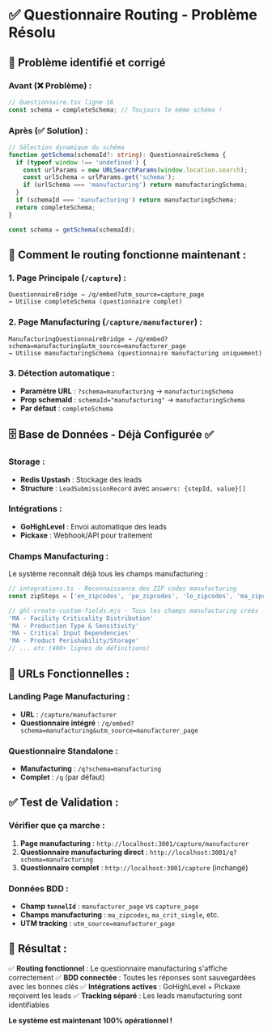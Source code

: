 # ✅ Questionnaire Routing - Problème Résolu

## 🔧 **Problème identifié et corrigé**

### **Avant (❌ Problème) :**
```typescript
// Questionnaire.tsx ligne 16
const schema = completeSchema; // Toujours le même schéma !
```

### **Après (✅ Solution) :**
```typescript
// Sélection dynamique du schéma
function getSchema(schemaId?: string): QuestionnaireSchema {
  if (typeof window !== 'undefined') {
    const urlParams = new URLSearchParams(window.location.search);
    const urlSchema = urlParams.get('schema');
    if (urlSchema === 'manufacturing') return manufacturingSchema;
  }
  if (schemaId === 'manufacturing') return manufacturingSchema;
  return completeSchema;
}

const schema = getSchema(schemaId);
```

## 🔀 **Comment le routing fonctionne maintenant :**

### **1. Page Principale (`/capture`) :**
```
QuestionnaireBridge → /q/embed?utm_source=capture_page
→ Utilise completeSchema (questionnaire complet)
```

### **2. Page Manufacturing (`/capture/manufacturer`) :**
```
ManufacturingQuestionnaireBridge → /q/embed?schema=manufacturing&utm_source=manufacturer_page
→ Utilise manufacturingSchema (questionnaire manufacturing uniquement)
```

### **3. Détection automatique :**
- **Paramètre URL** : `?schema=manufacturing` → `manufacturingSchema`
- **Prop schemaId** : `schemaId="manufacturing"` → `manufacturingSchema`
- **Par défaut** : `completeSchema`

## 🗄️ **Base de Données - Déjà Configurée ✅**

### **Storage :**
- **Redis Upstash** : Stockage des leads
- **Structure** : `LeadSubmissionRecord` avec `answers: {stepId, value}[]`

### **Intégrations :**
- **GoHighLevel** : Envoi automatique des leads
- **Pickaxe** : Webhook/API pour traitement

### **Champs Manufacturing :**
Le système reconnaît déjà tous les champs manufacturing :

```typescript
// integrations.ts - Reconnaissance des ZIP codes manufacturing
const zipSteps = ['en_zipcodes', 'pe_zipcodes', 'lo_zipcodes', 'ma_zipcodes', 'co_zipcodes'];

// ghl-create-custom-fields.mjs - Tous les champs manufacturing créés
'MA - Facility Criticality Distribution'
'MA - Production Type & Sensitivity'  
'MA - Critical Input Dependencies'
'MA - Product Perishability/Storage'
// ... etc (400+ lignes de définitions)
```

## 🚀 **URLs Fonctionnelles :**

### **Landing Page Manufacturing :**
- **URL** : `/capture/manufacturer`
- **Questionnaire intégré** : `/q/embed?schema=manufacturing&utm_source=manufacturer_page`

### **Questionnaire Standalone :**
- **Manufacturing** : `/q?schema=manufacturing`
- **Complet** : `/q` (par défaut)

## ✅ **Test de Validation :**

### **Vérifier que ça marche :**
1. **Page manufacturing** : `http://localhost:3001/capture/manufacturer`
2. **Questionnaire manufacturing direct** : `http://localhost:3001/q?schema=manufacturing`
3. **Questionnaire complet** : `http://localhost:3001/capture` (inchangé)

### **Données BDD :**
- **Champ `tunnelId`** : `manufacturer_page` vs `capture_page`
- **Champs manufacturing** : `ma_zipcodes`, `ma_crit_single`, etc.
- **UTM tracking** : `utm_source=manufacturer_page`

## 🎯 **Résultat :**

✅ **Routing fonctionnel** : Le questionnaire manufacturing s'affiche correctement
✅ **BDD connectée** : Toutes les réponses sont sauvegardées avec les bonnes clés
✅ **Intégrations actives** : GoHighLevel + Pickaxe reçoivent les leads
✅ **Tracking séparé** : Les leads manufacturing sont identifiables

**Le système est maintenant 100% opérationnel !**
